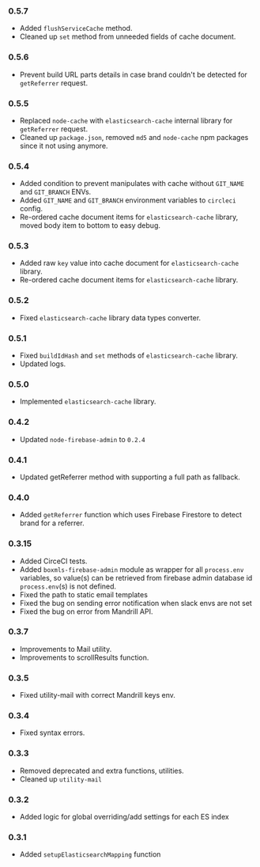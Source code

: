 ### 0.5.7
* Added `flushServiceCache` method.
* Cleaned up `set` method from unneeded fields of cache document. 

### 0.5.6
* Prevent build URL parts details in case brand couldn't be detected for `getReferrer` request.

### 0.5.5
* Replaced `node-cache` with `elasticsearch-cache` internal library for `getReferrer` request.
* Cleaned up `package.json`, removed `md5` and `node-cache` npm packages since it not using anymore. 

### 0.5.4
* Added condition to prevent manipulates with cache without `GIT_NAME` and `GIT_BRANCH` ENVs.
* Added `GIT_NAME` and `GIT_BRANCH` environment variables to `circleci` config. 
* Re-ordered cache document items for `elasticsearch-cache` library, moved body item to bottom to easy debug.

### 0.5.3
* Added raw `key` value into cache document for `elasticsearch-cache` library.
* Re-ordered cache document items for `elasticsearch-cache` library.

### 0.5.2
* Fixed `elasticsearch-cache` library data types converter.

### 0.5.1
* Fixed `buildIdHash` and `set` methods of `elasticsearch-cache` library.
* Updated logs.

### 0.5.0
* Implemented `elasticsearch-cache` library.

### 0.4.2
* Updated `node-firebase-admin` to `0.2.4`

### 0.4.1
* Updated getReferrer method with supporting a full path as fallback.

### 0.4.0
* Added `getReferrer` function which uses Firebase Firestore to detect brand for a referrer.

### 0.3.15
* Added CirceCI tests.
* Added `boxmls-firebase-admin` module as wrapper for all `process.env` variables, so value(s) can be retrieved from firebase admin database id `process.env`(s) is not defined.
* Fixed the path to static email templates
* Fixed the bug on sending error notification when slack envs are not set
* Fixed the bug on error from Mandrill API.

### 0.3.7
* Improvements to Mail utility.
* Improvements to scrollResults function.

### 0.3.5
* Fixed utility-mail with correct Mandrill keys env.

### 0.3.4
* Fixed syntax errors.

### 0.3.3
* Removed deprecated and extra functions, utilities.
* Cleaned up `utility-mail`

### 0.3.2
* Added logic for global overriding/add settings for each ES index

### 0.3.1
* Added `setupElasticsearchMapping` function